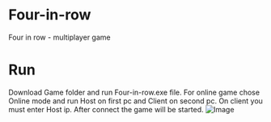 # Four-in-row
Four in row - multiplayer game

# Run
Download Game folder and run Four-in-row.exe file.
For online game chose Online mode and run Host on first pc and Client on second pc. On client you must enter Host ip. After connect the game will be started.
![Image](https://github.com/TakingAway/Four-in-row/blob/master/Images/image.png)

